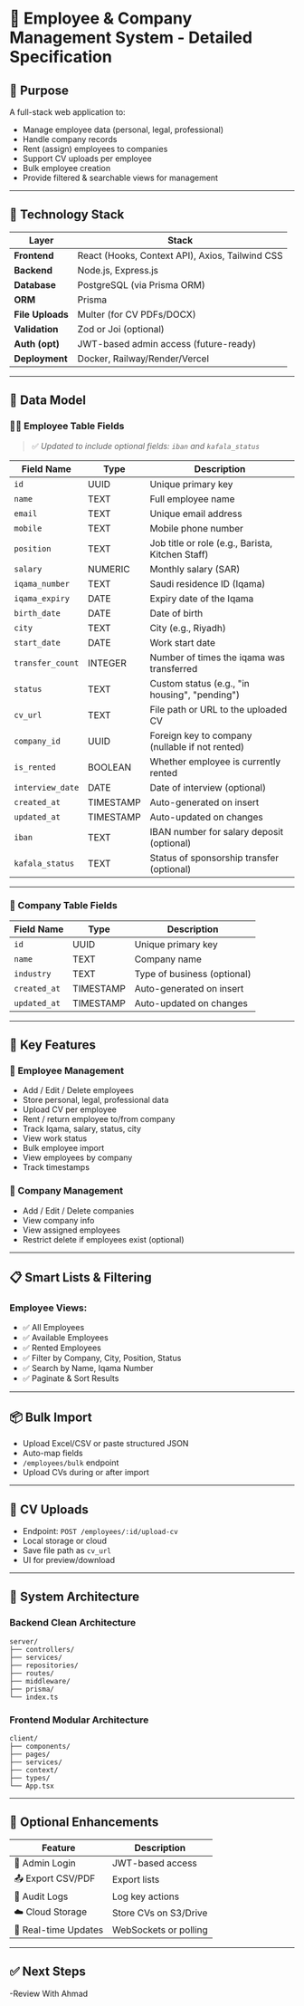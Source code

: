 
# 🧾 Employee & Company Management System - Detailed Specification

## 🎯 Purpose

A full-stack web application to:
- Manage employee data (personal, legal, professional)
- Handle company records
- Rent (assign) employees to companies
- Support CV uploads per employee
- Bulk employee creation
- Provide filtered & searchable views for management

---

## 🧱 Technology Stack

| Layer           | Stack                                      |
|------------------|---------------------------------------------|
| **Frontend**     | React (Hooks, Context API), Axios, Tailwind CSS |
| **Backend**      | Node.js, Express.js                        |
| **Database**     | PostgreSQL (via Prisma ORM)                |
| **ORM**          | Prisma                                     |
| **File Uploads** | Multer (for CV PDFs/DOCX)                  |
| **Validation**   | Zod or Joi (optional)                      |
| **Auth (opt)**   | JWT-based admin access (future-ready)      |
| **Deployment**   | Docker, Railway/Render/Vercel              |

---

## 🧾 Data Model

### 🧑‍💼 Employee Table Fields

> ✅ *Updated to include optional fields: `iban` and `kafala_status`*


| Field Name         | Type      | Description                                       |
|--------------------|-----------|---------------------------------------------------|
| `id`               | UUID      | Unique primary key                                |
| `name`             | TEXT      | Full employee name                                |
| `email`            | TEXT      | Unique email address                              |
| `mobile`           | TEXT      | Mobile phone number                               |
| `position`         | TEXT      | Job title or role (e.g., Barista, Kitchen Staff)  |
| `salary`           | NUMERIC   | Monthly salary (SAR)                              |
| `iqama_number`     | TEXT      | Saudi residence ID (Iqama)                        |
| `iqama_expiry`     | DATE      | Expiry date of the Iqama                          |
| `birth_date`       | DATE      | Date of birth                                     |
| `city`             | TEXT      | City (e.g., Riyadh)                               |
| `start_date`       | DATE      | Work start date                                   |
| `transfer_count`   | INTEGER   | Number of times the iqama was transferred         |
| `status`           | TEXT      | Custom status (e.g., "in housing", "pending")     |
| `cv_url`           | TEXT      | File path or URL to the uploaded CV               |
| `company_id`       | UUID      | Foreign key to company (nullable if not rented)   |
| `is_rented`        | BOOLEAN   | Whether employee is currently rented              |
| `interview_date`   | DATE      | Date of interview (optional)                      |
| `created_at`       | TIMESTAMP | Auto-generated on insert                          |
| `updated_at`       | TIMESTAMP | Auto-updated on changes                           |
| `iban`             | TEXT      | IBAN number for salary deposit (optional)         |
| `kafala_status`    | TEXT      | Status of sponsorship transfer (optional)         |

---

### 🏢 Company Table Fields

| Field Name       | Type      | Description                              |
|------------------|-----------|------------------------------------------|
| `id`             | UUID      | Unique primary key                       |
| `name`           | TEXT      | Company name                             |
| `industry`       | TEXT      | Type of business (optional)              |
| `created_at`     | TIMESTAMP | Auto-generated on insert                 |
| `updated_at`     | TIMESTAMP | Auto-updated on changes                  |

---

## 🔄 Key Features

### 👷 Employee Management

- Add / Edit / Delete employees
- Store personal, legal, professional data
- Upload CV per employee
- Rent / return employee to/from company
- Track Iqama, salary, status, city
- View work status
- Bulk employee import
- View employees by company
- Track timestamps

### 🏢 Company Management

- Add / Edit / Delete companies
- View company info
- View assigned employees
- Restrict delete if employees exist (optional)

---

## 📋 Smart Lists & Filtering

### Employee Views:

- ✅ All Employees
- ✅ Available Employees
- ✅ Rented Employees
- ✅ Filter by Company, City, Position, Status
- ✅ Search by Name, Iqama Number
- ✅ Paginate & Sort Results

---

## 📦 Bulk Import

- Upload Excel/CSV or paste structured JSON
- Auto-map fields
- `/employees/bulk` endpoint
- Upload CVs during or after import

---

## 📁 CV Uploads

- Endpoint: `POST /employees/:id/upload-cv`
- Local storage or cloud
- Save file path as `cv_url`
- UI for preview/download

---

## 🧩 System Architecture

### Backend Clean Architecture

```
server/
├── controllers/
├── services/
├── repositories/
├── routes/
├── middleware/
├── prisma/
└── index.ts
```

### Frontend Modular Architecture

```
client/
├── components/
├── pages/
├── services/
├── context/
├── types/
└── App.tsx
```

---

## 🔐 Optional Enhancements

| Feature                  | Description                                  |
|--------------------------|----------------------------------------------|
| 🔐 Admin Login           | JWT-based access                             |
| 📤 Export CSV/PDF        | Export lists                                 |
| 🧾 Audit Logs            | Log key actions                              |
| ☁️ Cloud Storage         | Store CVs on S3/Drive                        |
| 🔄 Real-time Updates     | WebSockets or polling                        |

---

## ✅ Next Steps


-Review With Ahmad
